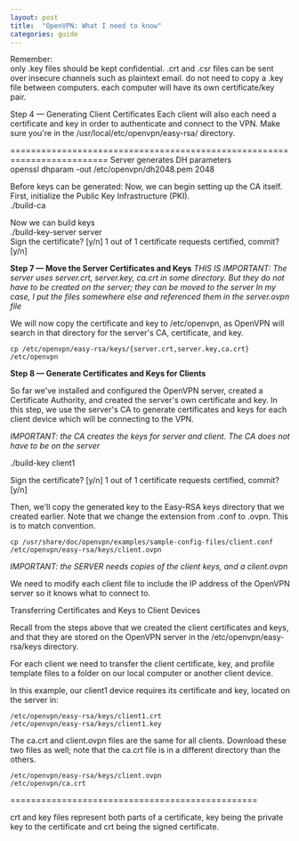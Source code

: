 ```yaml
---
layout: post
title:  "OpenVPN: What I need to know"
categories: guide
---
```


Remember:  
    only .key files should be kept confidential.
    .crt and .csr files can be sent over insecure channels such as plaintext email.
    do not need to copy a .key file between computers.
    each computer will have its own certificate/key pair. 

Step 4 — Generating Client Certificates
Each client will also each need a certificate and key in order to authenticate and connect to the VPN. Make sure you're in the /usr/local/etc/openvpn/easy-rsa/ directory.


=========================================================================
Server generates DH parameters  
openssl dhparam -out /etc/openvpn/dh2048.pem 2048

Before keys can be generated: 
Now, we can begin setting up the CA itself. First, initialize the Public Key Infrastructure (PKI).  
./build-ca    


Now we can build keys  
./build-key-server server  
Sign the certificate? [y/n]
1 out of 1 certificate requests certified, commit? [y/n]

**Step 7 — Move the Server Certificates and Keys**
*THIS IS IMPORTANT:  The server uses server.crt, server.key, ca.crt in some directory.  But they do not have to be created on the server; they can be moved to the server*
*In my case, I put the files somewhere else and referenced them in the server.ovpn file*

We will now copy the certificate and key to /etc/openvpn, as OpenVPN will search in that directory for the server's CA, certificate, and key.

    cp /etc/openvpn/easy-rsa/keys/{server.crt,server.key,ca.crt} /etc/openvpn



**Step 8 — Generate Certificates and Keys for Clients**

So far we've installed and configured the OpenVPN server, created a Certificate Authority, and created the server's own certificate and key. In this step, we use the server's CA to generate certificates and keys for each client device which will be connecting to the VPN.


*IMPORTANT:  the CA creates the keys for server and client.  The CA does not have to be on the server*

./build-key client1

Sign the certificate? [y/n]
1 out of 1 certificate requests certified, commit? [y/n]

Then, we'll copy the generated key to the Easy-RSA keys directory that we created earlier. Note that we change the extension from .conf to .ovpn. This is to match convention.

    cp /usr/share/doc/openvpn/examples/sample-config-files/client.conf /etc/openvpn/easy-rsa/keys/client.ovpn

*IMPORTANT:  the SERVER needs copies of the client keys, and a client.ovpn*

We need to modify each client file to include the IP address of the OpenVPN server so it knows what to connect to.

Transferring Certificates and Keys to Client Devices

Recall from the steps above that we created the client certificates and keys, and that they are stored on the OpenVPN server in the /etc/openvpn/easy-rsa/keys directory.

For each client we need to transfer the client certificate, key, and profile template files to a folder on our local computer or another client device.

In this example, our client1 device requires its certificate and key, located on the server in:

    /etc/openvpn/easy-rsa/keys/client1.crt
    /etc/openvpn/easy-rsa/keys/client1.key

The ca.crt and client.ovpn files are the same for all clients. Download these two files as well; note that the ca.crt file is in a different directory than the others.

    /etc/openvpn/easy-rsa/keys/client.ovpn
    /etc/openvpn/ca.crt

================================================

crt and key files represent both parts of a certificate, key being the private key to the certificate and crt being the signed certificate.
